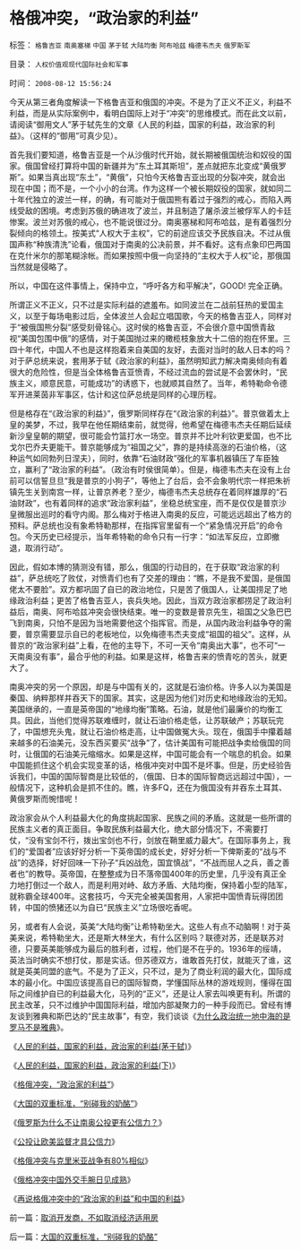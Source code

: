 # 格俄冲突，“政治家的利益”

标签： `格鲁吉亚` `南奥塞梯` `中国` `茅于轼` `大陆均衡` `阿布哈兹` `梅德韦杰夫` `俄罗斯军` 

目录： `人权价值观现代国际社会和军事`

时间： `2008-08-12 15:56:24`

今天从第三者角度解读一下格鲁吉亚和俄国的冲突。不是为了正义不正义，利益不利益，而是从实际案例中，看明白国际上对于“冲突”的思维模式。而在此文以前，请阅读“御用文人”茅于轼先生的文章《人民的利益，国家的利益，政治家的利益》。（这样的“御用”可真少见）。

首先我们要知道，格鲁吉亚是一个从沙俄时代开始，就长期被俄国统治和奴役的国家。俄国曾经打算将中国的新疆并为“东土耳其斯坦”，差点就把东北变成“黄俄罗斯”。如果当真出现“东土”，“黄俄”，只怕今天格鲁吉亚出现的分裂冲突，就会出现在中国；而不是，一个小小的台湾。作为这样一个被长期奴役的国家，就如同二十年代独立的波兰一样，的确，有可能对于俄国熊有着过于强烈的戒心，而陷入两线受敌的困境。考虑到苏俄的确进攻了波兰，并且制造了屠杀波兰被俘军人的卡廷惨案。波兰对苏俄的戒心，也不能说很过分。南奥塞梯和阿布哈兹，是有着强烈分裂倾向的格领土。按美式“人权大于主权”，它的前途应该交予民族自决。不过从俄国声称“种族清洗”论看，俄国对于南奥的公决前景，并不看好。这有点象印巴两国在克什米尔的那笔糊涂帐。而如果按照中俄一向坚持的“主权大于人权”论，那俄国当然就是侵略了。

所以，中国在这件事情上，保持中立，“呼吁各方和平解决”，GOOD! 完全正确。

所谓正义不正义，只不过是实际利益的遮羞布。如同波兰在二战前狂热的爱国主义，以至于每场电影过后，全体波兰人会起立唱国歌，今天的格鲁吉亚人，同样对于“被俄国熊分裂”感受刻骨铭心。这时侯的格鲁吉亚，不会很介意中国愤青敌视“美国包围中俄”的感情，对于美国抛过来的橄榄枝象放大十二倍的抱在怀里。三四十年代，中国人不也是这样抱着来自美国的友好，去面对当时的敌人日本的吗？对于萨总统来说，套用茅于轼《政治家的利益》，虽然明知武力解决南奥倾向有着很大的危险性，但是当全体格鲁吉亚愤青，不经过流血的尝试是不会罢休时，“民族主义，顺意民意，可能成功”的诱惑下，也就顺其自然了。当年，希特勒命令德军开进莱茵非军事区，估计和这位萨总统是同样的心理历程。

但是格存在“《政治家的利益》”，俄罗斯同样存在“《政治家的利益》”。普京做着太上皇的美梦，不过，我早在他任期结束前，就觉得，他希望在梅德韦杰夫任期后延续新沙皇皇朝的期望，很可能会竹篮打水一场空。普京并不比叶利钦更爱国，也不比戈尔巴乔夫更能干。普京能够成为“祖国之父”，靠的是持续高涨的石油价格，（这种运气如同勃列日涅夫），同时，依靠“石油财政”强化的军事机器镇压了车臣独立，赢利了“政治家的利益”。（政治有时侯很简单）。但是，梅德韦杰夫在没有上台前可以信誓旦旦“我是普京的小狗子”，等他上了台后，会不会象明代宗一样把朱祈镇先生关到南宫一样，让普京养老？至少，梅德韦杰夫总统存在着同样雄厚的“石油财政”，也有着同样的追求“政治家利益”，坐稳总统宝座，而不是仅仅是普京沙皇微服出巡时的看守内阁。那么梅对于格进入南奥的反应，可能远远超出了格方的预料。萨总统也没有象希特勒那样，在指挥官里留有一个“紧急情况开启”的命令包。今天历史已经提示，当年希特勒的命令只有一行字：“如法军反应，立即撤退，取消行动”。

因此，假如本博的猜测没有错，那么，俄国的行动目的，在于获取“政治家的利益”，萨总统吃了败仗，对愤青们也有了交差的理由：“瞧，不是我不爱国，是俄国佬太不要脸”。双方都巩固了自已的政治地位，只是苦了俄国人，让美国捞足了地缘政治利益；更苦了格鲁吉亚人，丧兵失地。因此，当双方政治家都捞足了政治利益后，南奥、阿布哈兹冲突会很快结束。唯一的变数是普京先生，祖国之父急巴巴飞到南奥，只怕不是因为当地需要他这个指挥官。而是，从国内政治利益争夺的需要，普京需要显示自已的老板地位，以免梅德韦杰夫变成“祖国的祖父”。这样，从普京的“政治家利益”上看，在他的主导下，不可一天令“南奥出大事”，也不可“一天南奥没有事”，最合乎他的利益。如果是这样，格鲁吉来的愤青吃的苦头，就更大了。

南奥冲突的另一个原因，却是与中国有关的，这就是石油价格。许多人以为美国是秦国、纳粹那样并吞天下的国家。其实，这是因为他们对历史和地缘政治的无知。美国继承的，一直是英帝国的“地缘均衡”策略。石油，就是他们最廉价的均衡工具。因此，当他们觉得苏联难缠时，就让石油价格走低，让苏联破产；苏联玩完了，中国想充头鬼，就让石油价格走高，让中国做冤大头。现在，俄国手中攥着越来越多的石油美元，没东西买要买“战争”了，估计美国有可能把战争卖给俄国的同时，让俄国的石油美元缩缩水。如果是这样，中国可能会有一个喘息的机会。如果中国能抓住这个机会实现变革的话，格俄冲突对中国不是坏事。但是，历史经验告诉我们，中国的国际智商是比较低的，（俄国、日本的国际智商远远超过中国），一般情况下，这种机会是抓不住的。瞧，许多FQ，还在为俄国没有并吞东土耳其、黄俄罗斯而惋惜呢！

政治家会从个人利益最大化的角度挑起国家、民族之间的矛盾。这就是一些所谓的民族主义者的真正面目。争取民族利益最大化，绝大部分情况下，不需要打仗，“没有宝剑不行，拨出宝剑也不行，剑放在鞘里威力最大”。在国际事务上，我们的“爱国者”应该好好分析一下英帝国的成长史，好好分析一下俾斯麦的“战与不战”的选择，好好回味一下孙子“兵凶战危，国宜慎战”，“不战而屈人之兵，善之善者也”的教导。英帝国，在整整成为日不落帝国400年的历史里，几乎没有真正全力地打倒过一个敌人，而是利用对峙、敌方矛盾、大陆均衡，保持着小型的陆军，就称霸全球400年。这套技巧，今天完全被美国套用，人家把中国愤青玩得团团转，中国的愤猪还以为自已“民族主义”立场很吃香呢。

另，或者有人会说，英美“大陆均衡”让希特勒坐大。这些人有点不动脑啊！对于英美来说，希特勒坐大，还是斯大林坐大，有什么区别吗？联德对苏，还是联苏对德，只要英美能够成为最后的胜利者，过程，他们是不在乎的。1936年的绥靖，英法当时确实不想打仗，那是实话。但苏德双方，谁敢首先打仗，就能灭了谁，这就是英美同盟的底气。不是为了正义，只不过，是为了商业利润的最大化，国际成本的最小化。中国应该提高自已的国际智商，学懂国际丛林的游戏规则，懂得在国际之间维护自已的利益最大化，马列的“正义”，还是让人家去叫唤更有利。所谓的民主改革，只不过维护中国国际利益，增加内部凝聚力的一种手段而已。曾经有博友谈到雅典和斯巴达的“民主故事”，有空，我们谈谈《[为什么政治统一地中海的是罗马不是雅典](../../../2008/9/6/为什么统一地中海世界是罗马,不是雅典.md)》。

《[人民的利益，国家的利益，政治家的利益(茅于轼)](http://blog.sina.com.cn/s/blog_49a3971d0100ag19.html)》

《[人民的利益，国家的利益，政治家的利益(下)](http://blog.sina.com.cn/s/blog_49a3971d0100ag1a.html)》

《[格俄冲突，“政治家的利益”](../../../2008/8/12/格俄冲突，“政治家的利益”.md)》

《[大国的双重标准，“别碰我的奶酪”](../../../2008/8/13/大国的双重标准，“别碰我的奶酪”.md)》

《[俄罗斯为什么不让南奥公投更有公信力？](../../../2008/8/14/俄罗斯为什么不让南奥公投更有公信力？.md)》

《[公投让欧美监督才具公信力](../../../2008/8/15/华夏先贤教训普京：公投让欧美监督才具公信力.md)》

《[格俄冲突与克里米亚战争有80%相似](../../../2008/8/18/格俄冲突与克里米亚战争有80-相似.md)》

《[俄格冲突中国外交手腕日见成熟](../../../2008/8/19/俄格冲突外交手腕日见成熟.md)》

《[再说格俄冲突中的“政治家的利益”和中国的利益](../../../2008/8/20/格俄冲突中的“政治家的利益”和中国的利益.md)》



前一篇：[取消开发商，不如取消经济适用房](../../../2008/8/11/取消开发商，不如取消经济适用房.md)

后一篇：[大国的双重标准，“别碰我的奶酪”](../../../2008/8/13/大国的双重标准，“别碰我的奶酪”.md)